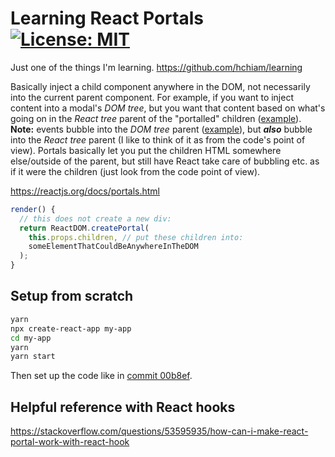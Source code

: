 # Learning React Portals [![License: MIT](https://img.shields.io/badge/License-MIT-yellow.svg?style=for-the-badge)](https://github.com/hchiam/learning-react-portals/blob/main/LICENSE)

Just one of the things I'm learning. <https://github.com/hchiam/learning>

Basically inject a child component anywhere in the DOM, not necessarily into the current parent component. For example, if you want to inject content into a modal's _DOM tree_, but you want that content based on what's going on in the _React tree_ parent of the "portalled" children ([example](https://codepen.io/gaearon/pen/yzMaBd?editors=1010)). **Note:** events bubble into the _DOM tree_ parent ([example](https://codepen.io/gaearon/pen/jGBWpE?editors=1010)), but **_also_** bubble into the _React tree_ parent (I like to think of it as from the code's point of view). Portals basically let you put the children HTML somewhere else/outside of the parent, but still have React take care of bubbling etc. as if it were the children (just look from the code point of view).

<https://reactjs.org/docs/portals.html>

```jsx
render() {
  // this does not create a new div:
  return ReactDOM.createPortal(
    this.props.children, // put these children into:
    someElementThatCouldBeAnywhereInTheDOM
  );
}
```

## Setup from scratch

```bash
yarn
npx create-react-app my-app
cd my-app
yarn
yarn start
```

Then set up the code like in [commit 00b8ef](https://github.com/hchiam/learning-react-portals/commit/00b8ef76ac2e4f44bc38cc13832dad4cfeddd23b).

## Helpful reference with React hooks

<https://stackoverflow.com/questions/53595935/how-can-i-make-react-portal-work-with-react-hook>
